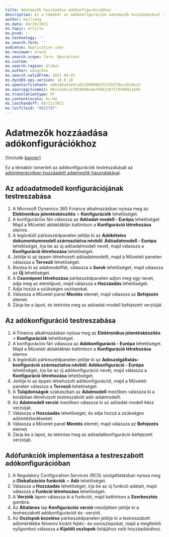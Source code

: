 ```yaml
---
title: Adatmezők hozzáadása adókonfigurációkhoz
description: Ez a témakör az adókonfigurációk adatmezők hozzáadásával való testreszabását ismerteti.
author: kailiang
ms.date: 04/20/2021
ms.topic: article
ms.prod: ''
ms.technology: ''
ms.search.form: ''
audience: Application user
ms.reviewer: kfend
ms.search.scope: Core, Operations
ms.custom: ''
ms.search.region: Global
ms.author: wangchen
ms.search.validFrom: 2021-04-01
ms.dyn365.ops.version: 10.0.18
ms.openlocfilehash: ebb186a4cb9ca61399909625233b579acd2c0ec5
ms.sourcegitcommit: 08ce2a9ca1f02064beabfb9b228717d39882164b
ms.translationtype: HT
ms.contentlocale: hu-HU
ms.lasthandoff: 05/11/2021
ms.locfileid: "6022787"
---
```

# <a name="add-data-fields-in-tax-configurations"></a>Adatmezők hozzáadása adókonfigurációkhoz

[!include [banner](../includes/banner.md)]

Ez a témakör ismerteti az adókonfigurációk testreszabását az [adóintegrációban hozzáadott adatmezők használatával](tax-service-add-data-fields-tax-integration-by-extension.md).

## <a name="customize-the-tax-data-model"></a>Az adóadatmodell konfigurációjának testreszabása

1. A Microsoft Dynamics 365 Finance alkalmazásban nyissa meg az **Elektronikus jelentéskészítés** \> **Konfigurációk** lehetőséget.
2. A konfigurációs fán válassza az **Adóadat-modell - Európa** lehetőséget. Majd a Műveleti ablaktáblán kattintson a **Konfiguráció létrehozása** elemre.
3. A legördülő párbeszédpanelen jelölje ki az **Adóköteles dokumentummodell származtatva névből: Adóadatmodell - Európa** lehetőséget, írja be az új adóadatmodell nevét, majd válassza a **Konfiguráció létrehozása** lehetőséget.
4. Jelölje ki az éppen létrehozott adóadatmodellt, majd a Műveleti panelen válassza a **Tervező** lehetőséget.
5. Bontsa ki az adatmodellfát, válassza a **Sorok** lehetőséget, majd válassza az **Új** lehetőséget.
6. A **Csomópont létrehozása** párbeszédpanelen adjon meg egy nevet, adja meg az elemtípust, majd válassza a **Hozzáadás** lehetőséget.
7. Adja hozzá a szükséges oszlopokat.
8. Válassza a Művelet panel **Mentés** elemét, majd válassza az **Befejezés** elemet.
9. Zárja be a lapot, és tekintse meg az adóadat-modell befejezett verzióját.

## <a name="customize-the-tax-configuration"></a>Az adókonfiguráció testreszabása

1. A Finance alkalmazásban nyissa meg az **Elektronikus jelentéskészítés** \> **Konfigurációk** lehetőséget.
2. A konfigurációs fán válassza az **Adókonfiguráció - Európa** lehetőséget. Majd a Műveleti ablaktáblán kattintson a **Konfiguráció létrehozása** elemre.
3. A legördülő párbeszédpanelen jelölje ki az **Adószolgáltatás-konfiguráció származtatva névből: Adókonfiguráció - Európa** lehetőséget, írja be az új adókonfiguráció nevét, majd válassza a **Konfiguráció létrehozása** lehetőséget.
4. Jelölje ki az éppen létrehozott adókonfigurációt, majd a Műveleti panelen válassza a **Tervező** lehetőséget.
5. A **Tulajdonságok** szakaszban az **Adatmodell** mezőben válassza ki a korábban létrehozott testreszabott adó-adatmodellt.
6. Az **Adatmodell verzió** mezőben válassza ki az adóadat-modell kész verzióját.
7. Válassza a **Hozzáadás** lehetőséget, és adja hozzá a szükséges adóintézkedéseket.
8. Válassza a Művelet panel **Mentés** elemét, majd válassza az **Befejezés** elemet.
9. Zárja be a lapot, és tekintse meg az adóadatkonfiguráció befejezett verzióját.

## <a name="implement-tax-features-in-the-customized-tax-configuration"></a>Adófunkciók implementása a testreszabott adókonfigurációban

1. A Regulatory Configuration Services (RCS) szolgáltatásban nyissa meg a **Globalizációs funkciók** \> **Adó** lehetőséget.
2. Válassza a **Hozzáadás** lehetőséget, írja be az új funkció adatait, majd válassza a **Funkció létrehozása** lehetőséget.
3. A **Verziók** lapon válassza ki a funkciót, majd kattintson a **Szerkesztés** gombra.
4. Az **Általános** lap **Konfigurációs verzió** mezőjében jelölje ki a testreszabott adókonfigurációt és -verziót.
5. Az **Oszlopok kezelése** párbeszédpanelen jelölje ki a testreszabott adómértékbe felvenni kívánt fejléc- és soroszlopokat, majd a megfelelő nyílgombot válassza a **Kijelölt oszlopok** listájához való hozzáadásához.
